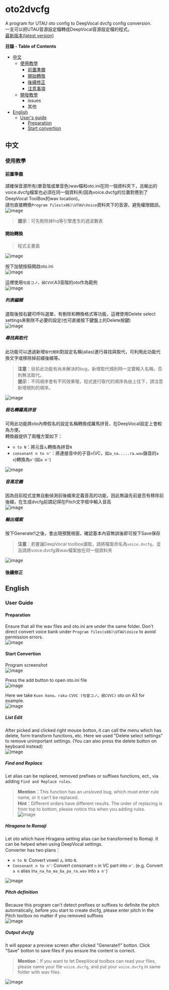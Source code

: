 # oto2dvcfg
 A program for UTAU oto config to DeepVocal dvcfg config conversion.  
一支可以把UTAU音源設定檔轉成DeepVocal音源設定檔的程式。  
[最新版本(latest version)](https://github.com/justln1113/oto2dvcfg/releases/download/Beta_V1.3.1/oto2dvcfg_Beta_V1.3.1.zip)

**目錄 - Table of Contents**
* [中文](#中文)
  * [使用教學](#使用教學)
    * [前置準備](#前置準備)
    * [開始轉換](#開始轉換)
    * [後續修正](#後續修正)
    * [注意事項]()
   * [開發教學]()
     * issues
     * 其他
* [English](#English)
  * [User's guide](#User-guide)
    * [Preparation](#Preparation)
    * [Start convertion](#Start-convertion)
## 中文

### 使用教學

#### 前置準備

請確保音源所有(單音階或單音色)wav檔和oto.ini在同一個資料夾下，且輸出的voice.dvcfg檔案也必須在同一個資料夾(因為voice.dvcfg的位置對應到了DeepVocal ToolBox的wav location)。  
請勿直接轉換```Program files(x86)\UTAU\Voice```資料夾下的音源，避免權限錯誤。   
![image](https://github.com/justln1113/oto2dvcfg/blob/master/Resource/wav_and_oto_in_same_dir.png)   
>**提示**：可先刪除掉frq等引擎產生的週波數表

#### 開始轉換

>程式主畫面  

![image](https://github.com/justln1113/oto2dvcfg/blob/master/Resource/oto2dvcfg_main_form.png)  

按下加號按鈕開啟oto.ini  
![image](https://github.com/justln1113/oto2dvcfg/blob/master/Resource/add_button.png)  

這裡使用```句音コノ。弱CVVC```A3音階的oto作為範例  
![image](https://github.com/justln1113/oto2dvcfg/blob/master/Resource/oto_opened.png)  

##### 列表編輯  
選取後按右鍵可呼叫選單，有刪除和轉換格式等功能，這裡使用Delete select settings來刪除不必要的設定(也可直接按下鍵盤上的Delete按鍵)  
![image](https://github.com/justln1113/oto2dvcfg/blob/master/Resource/right_click_menu.png)  

##### 尋找與取代  
此功能可以透過新增```取代規則```對設定名稱(alias)進行尋找與取代，可利用此功能代換文字或移除掉前綴後綴等。  
>**注意**：目前此功能有尚未解決的bug，新增取代規則時一定要輸入名稱，否則無法取代。  
>**提示**：不同順序會有不同效果喔，程式進行取代的順序為由上往下，請注意新增規則的順序。  

![image](https://github.com/justln1113/oto2dvcfg/blob/master/Resource/Find_and_replace.png)  

##### 假名轉羅馬拼音
可用此功能將oto內帶假名的設定名稱轉換成羅馬拼音，在DeepVocal設定上會較為方便。  
轉換器提供了兩種方案如下：
- ```n to N```：將元音```ん```轉換為拼音```N```  
- ```consonant n to n'```：將連接音中的子音```n```(VC，如```a_na.....ra.wav```錄音的```a n```)轉換為```n'```(如```a n'```)  

![image](https://github.com/justln1113/oto2dvcfg/blob/master/Resource/Two_hira2roma.png)

##### 音高定義
因為目前程式並無自動偵測前後綴來定義音高的功能，因此無論先前是否有移除前後綴，在生成dvcfg前請記得在Pitch文字框中輸入音高  
![image](https://github.com/justln1113/oto2dvcfg/blob/master/Resource/Pitch_def.png)

##### 輸出檔案
按下Generate!!之後，會出現預覽視窗，確認基本內容無誤後即可按下Save保存  
>**注意**：若要讓DeepVocal toolbox讀取，請將檔案命名為```voice.dvcfg```，並且請將voice.dvcfg與wav檔案放在同一個資料夾   

![image](https://github.com/justln1113/oto2dvcfg/blob/master/Resource/formPreview.png)  

#### 後續修正


## English

### User Guide

#### Preparation 

Ensure that all the wav files and oto.ini are under the same folder.
Don't direct convert voice bank under ```Program files(x86)\UTAU\Voice``` to avoid permission errors.  
![image](https://github.com/justln1113/oto2dvcfg/blob/master/Resource/wav_and_oto_in_same_dir.png)  

#### Start Convertion  

Program screenshot  
![image](https://github.com/justln1113/oto2dvcfg/blob/master/Resource/oto2dvcfg_main_form.png)  

Press the add button to open oto.ini file  
![image](https://github.com/justln1113/oto2dvcfg/blob/master/Resource/add_button.png)

Here we take ```Kuon kono。raku-CVVC (句音コノ。弱CVVC)``` oto on A3 for example.  
![image](https://github.com/justln1113/oto2dvcfg/blob/master/Resource/oto_opened.png)  

##### List Edit
After picked and clicked right mouse botton, it can call the menu which has delete, form transform functions, etc. Here we used "Delete select settings" to remove unimportant settings.
(You can also press the delete button on keyboard instead)  
![image](https://github.com/justln1113/oto2dvcfg/blob/master/Resource/right_click_menu.png)  

##### Find and Replace
Let alias can be replaced, removed prefixes or suffixes functions, ect., via adding ```Find and Replace rules```.  
>**Mention**：This function has an unsloved bug, which must enter rule name, or it can't be replaced.  
>**Hint**：Different orders have different results. The order of replacing is from top to bottom, please notice this when you adding rules.  
![image](https://github.com/justln1113/oto2dvcfg/blob/master/Resource/Find_and_Replace.png)  

##### Hiragana to Romaji
Let oto which have Hiragana setting alias can be transformed to Romaji. It can be helped when using DeepVocal settings.  
Converter has two plans：
- ```n to N```: Convert vowel ```ん``` into ```N```.  
- ```Consonant n to n'```: Convert consonant ```n``` in VC part into ```n'```. (e.g. Convert ```a n``` alias in```a_na_ha_ma_ba_pa_ra.wav``` into  ```a n'```)   

![image](https://github.com/justln1113/oto2dvcfg/blob/master/Resource/Two_hira2roma.png)

##### Pitch definition
Because this program can't detect prefixes or suffixes to definite the pitch automatically, before you start to create dvcfg, please enter pitch in the Pitch textbox no matter if you removed suffixes  
![image](https://github.com/justln1113/oto2dvcfg/blob/master/Resource/Pitch_def.png)

##### Output dvcfg
It will appear a preview screen after clicked "Generate!!" botton. Click "Save" botton to save files if you ensure the content is correct.  
>**Mention**：If you want to let DeepVocal toolbox can read your files, please name your file  ```voice.dvcfg```, and put your ```voice.dvcfg``` in same folder with wav files.  

![image](https://github.com/justln1113/oto2dvcfg/blob/master/Resource/formPreview.png)  
